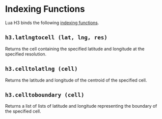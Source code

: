 # Indexing Functions

Lua H3 binds the following [indexing functions](https://h3geo.org/docs/api/indexing).


## `h3.latlngtocell (lat, lng, res)`

Returns the cell containing the specified latitude and longitude at the specified resolution.


## `h3.celltolatlng (cell)`

Returns the latitude and longitude of the centroid of the specified cell.


## `h3.celltoboundary (cell)`

Returns a list of lists of latitude and longitude representing the boundary of the specified
cell.
